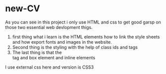 # new-CV

As you can see in this project i only use HTML and css to get good garsp on those two essential web devlopment thigs.
1. first thing what i learn is the HTML elements how to link the style sheets and how export fonts and images in the website.
2. Second thing is the styling with the help of class ids and tags 
3. The last thing is that the <div> tag and box element and inline elements


I use external css here and version is CSS3 
